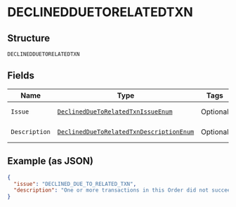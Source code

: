 
# DECLINEDDUETORELATEDTXN

## Structure

`DECLINEDDUETORELATEDTXN`

## Fields

| Name | Type | Tags | Description | Getter | Setter |
|  --- | --- | --- | --- | --- | --- |
| `Issue` | [`DeclinedDueToRelatedTxnIssueEnum`](../../doc/models/declined-due-to-related-txn-issue-enum.md) | Optional | - | DeclinedDueToRelatedTxnIssueEnum getIssue() | setIssue(DeclinedDueToRelatedTxnIssueEnum issue) |
| `Description` | [`DeclinedDueToRelatedTxnDescriptionEnum`](../../doc/models/declined-due-to-related-txn-description-enum.md) | Optional | - | DeclinedDueToRelatedTxnDescriptionEnum getDescription() | setDescription(DeclinedDueToRelatedTxnDescriptionEnum description) |

## Example (as JSON)

```json
{
  "issue": "DECLINED_DUE_TO_RELATED_TXN",
  "description": "One or more transactions in this Order did not succeed. Since this Order is being processed as an All or None Order, if one or more transactions in this Order do not succeed, then all purchase units are marked declined and will not be processed."
}
```

